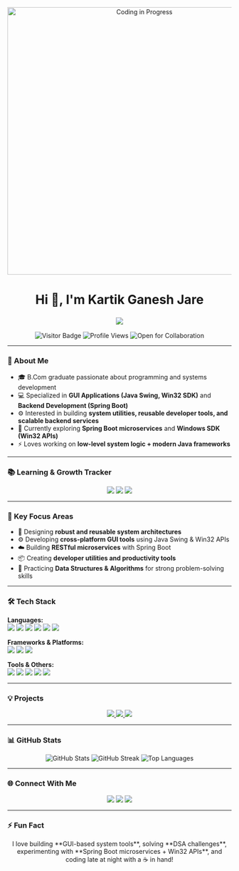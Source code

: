 <!-- GIF Banner -->
<p align="center">
  <img src="https://c.tenor.com/L5Y7ed7bZrIAAAAC/coding.gif" alt="Coding in Progress" width="600"/>
</p>

<h1 align="center">Hi 👋, I'm Kartik Ganesh Jare</h1>

<h3 align="center">
  <img src="https://readme-typing-svg.herokuapp.com?font=Fira+Code&size=25&duration=4000&pause=500&color=00FFDD&center=true&vCenter=true&width=900&lines=B.Com+Graduate+%7C+Software+Developer;GUI+%26+System+Development+%7C+Java+%7C+Spring+Boot;Windows+SDK+%7C+Java+Swing+%7C+Full-Stack+Projects;Building+Scalable+%26+Impactful+Software" />
</h3>

<p align="center">
  <img src="https://visitor-badge.laobi.icu/badge?page_id=KartikJare" alt="Visitor Badge"/>
  <img src="https://komarev.com/ghpvc/?username=KartikJare&color=blue" alt="Profile Views"/>
  <img src="https://img.shields.io/badge/Open%20for-Collaboration-brightgreen" alt="Open for Collaboration"/>
</p>

---

### 🚀 About Me
- 🎓 B.Com graduate passionate about programming and systems development  
- 💻 Specialized in **GUI Applications (Java Swing, Win32 SDK)** and **Backend Development (Spring Boot)**  
- ⚙️ Interested in building **system utilities, reusable developer tools, and scalable backend services**  
- 🌱 Currently exploring **Spring Boot microservices** and **Windows SDK (Win32 APIs)**  
- ⚡ Loves working on **low-level system logic + modern Java frameworks**

---

### 📚 Learning & Growth Tracker
<p align="center">
  <img src="https://img.shields.io/badge/Currently%20Learning-Spring%20Boot-blueviolet" />
  <img src="https://img.shields.io/badge/Currently%20Learning-Windows%20SDK%20Win32-green" />
  <img src="https://img.shields.io/badge/Currently%20Learning-Advanced%20Java%20Swing-orange" />
</p>

---

### 📌 Key Focus Areas
- 🧠 Designing **robust and reusable system architectures**
- ⚙️ Developing **cross-platform GUI tools** using Java Swing & Win32 APIs
- ☁️ Building **RESTful microservices** with Spring Boot
- 📦 Creating **developer utilities and productivity tools**
- 🧪 Practicing **Data Structures & Algorithms** for strong problem-solving skills

---

### 🛠 Tech Stack

**Languages:**  
<img src="https://img.shields.io/badge/C-00599C?style=flat&logo=c&logoColor=white" />
<img src="https://img.shields.io/badge/C++-00599C?style=flat&logo=c%2B%2B&logoColor=white" />
<img src="https://img.shields.io/badge/C%23-239120?style=flat&logo=c-sharp&logoColor=white" />
<img src="https://img.shields.io/badge/Java-ED8B00?style=flat&logo=java&logoColor=white" />
<img src="https://img.shields.io/badge/Python-3776AB?style=flat&logo=python&logoColor=white" />
<img src="https://img.shields.io/badge/JavaScript-F7DF1E?style=flat&logo=javascript&logoColor=black" />

**Frameworks & Platforms:**  
<img src="https://img.shields.io/badge/Spring%20Boot-6DB33F?style=flat&logo=spring&logoColor=white" />
<img src="https://img.shields.io/badge/Windows%20SDK%20(Win32)-0078D6?style=flat&logo=windows&logoColor=white" />
<img src="https://img.shields.io/badge/Java%20Swing-5382A1?style=flat&logo=java&logoColor=white" />

**Tools & Others:**  
<img src="https://img.shields.io/badge/Visual%20Studio-5C2D91?style=flat&logo=visual-studio&logoColor=white" />
<img src="https://img.shields.io/badge/VS%20Code-007ACC?style=flat&logo=visual-studio-code&logoColor=white" />
<img src="https://img.shields.io/badge/IntelliJ%20IDEA-000000?style=flat&logo=intellij-idea&logoColor=white" />
<img src="https://img.shields.io/badge/Git-F05032?style=flat&logo=git&logoColor=white" />
<img src="https://img.shields.io/badge/GitHub-181717?style=flat&logo=github&logoColor=white" />

---

### 💡 Projects
<p align="center">
  <a href="https://github.com/KartikJare/StudyTracker">
    <img src="https://github-readme-stats.vercel.app/api/pin/?username=KartikJare&repo=StudyTracker&theme=radical" />
  </a>
  <a href="https://github.com/KartikJare/MarvellousPackerX">
    <img src="https://github-readme-stats.vercel.app/api/pin/?username=KartikJare&repo=MarvellousPackerX&theme=radical" />
  </a>
  <a href="https://github.com/KartikJare/SystemToolsSuite">
    <img src="https://github-readme-stats.vercel.app/api/pin/?username=KartikJare&repo=SystemToolsSuite&theme=radical" />
  </a>
</p>

---

### 📊 GitHub Stats
<p align="center">
  <img src="https://github-readme-stats.vercel.app/api?username=KartikJare&show_icons=true&theme=radical" alt="GitHub Stats"/>
  <img src="https://github-readme-streak-stats.herokuapp.com/?user=KartikJare&theme=radical" alt="GitHub Streak"/>
  <img src="https://github-readme-stats.vercel.app/api/top-langs/?username=KartikJare&layout=compact&theme=radical" alt="Top Languages"/>
</p>

---

### 🌐 Connect With Me
<p align="center">
  <a href="https://www.linkedin.com/in/kartikjare/"><img src="https://img.shields.io/badge/-LinkedIn-blue?style=flat&logo=linkedin"/></a>
  <a href="https://github.com/KartikJare"><img src="https://img.shields.io/badge/-GitHub-black?style=flat&logo=github"/></a>
  <a href="mailto:your-kartikgjare.gmail.com"><img src="https://img.shields.io/badge/-Email-red?style=flat&logo=gmail&logoColor=white"/></a>
</p>

---

### ⚡ Fun Fact
<p align="center">
  I love building **GUI-based system tools**, solving **DSA challenges**, experimenting with **Spring Boot microservices + Win32 APIs**, and coding late at night with a ☕ in hand!
</p>
